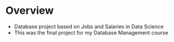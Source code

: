 
# Overview
- Database project based on Jobs and Salaries in Data Science
- This was the final project for my Database Management course
